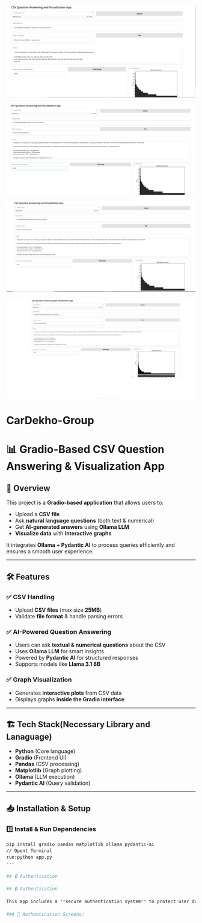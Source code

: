 ![Screenshot 1](https://github.com/Firoz0006/CarDekho-Group/blob/main/csv_question_app/Screenshort/Screenshot%202025-03-13%20204605.png)

![Screenshot 2](https://raw.githubusercontent.com/Firoz0006/CarDekho-Group/main/csv_question_app/Screenshort/Screenshot%202025-03-13%20210018.png)

![Screenshot 3](https://raw.githubusercontent.com/Firoz0006/CarDekho-Group/main/csv_question_app/Screenshort/Screenshot%202025-03-13%20210133.png)

![Screenshot 4](https://raw.githubusercontent.com/Firoz0006/CarDekho-Group/main/csv_question_app/Screenshort/Screenshot%202025-03-13%20210313.png)


# CarDekho-Group

# 📊 Gradio-Based CSV Question Answering & Visualization App  

## 🚀 Overview  
This project is a **Gradio-based application** that allows users to:  
- Upload a **CSV file**  
- Ask **natural language questions** (both text & numerical)  
- Get **AI-generated answers** using **Ollama LLM**  
- **Visualize data** with **interactive graphs**  

It integrates **Ollama + Pydantic AI** to process queries efficiently and ensures a smooth user experience.  

---

## 🛠️ Features  
### ✅ **CSV Handling**  
- Upload **CSV files** (max size **25MB**)  
- Validate **file format** & handle parsing errors  

### ✅ **AI-Powered Question Answering**  
- Users can ask **textual & numerical questions** about the CSV  
- Uses **Ollama LLM** for smart insights  
- Powered by **Pydantic AI** for structured responses  
- Supports models like **Llama 3.1 8B**  

### ✅ **Graph Visualization**  
- Generates **interactive plots** from CSV data  
- Displays graphs **inside the Gradio interface**  

---

## 🏗️ Tech Stack(Necessary Library and Lanaguage) 
- **Python** (Core language)  
- **Gradio** (Frontend UI)  
- **Pandas** (CSV processing)  
- **Matplotlib** (Graph plotting)  
- **Ollama** (LLM execution)  
- **Pydantic AI** (Query validation)  

---

## 📥 Installation & Setup  
### **1️⃣ Install & Run Dependencies**  
```bash
pip install gradio pandas matplotlib ollama pydantic-ai
// Opent Terminal 
run:python app.py
---

## 🔒 Authentication

## 🔒 Authentication

This app includes a **secure authentication system** to protect user data.

### 🔹 Authentication Screens:
